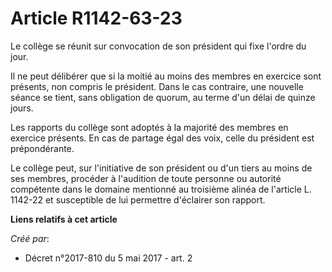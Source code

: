 # Article R1142-63-23

Le collège se réunit sur convocation de son président qui fixe l'ordre du jour.

Il ne peut délibérer que si la moitié au moins des membres en exercice sont présents, non compris le président. Dans le cas
contraire, une nouvelle séance se tient, sans obligation de quorum, au terme d'un délai de quinze jours.

Les rapports du collège sont adoptés à la majorité des membres en exercice présents. En cas de partage égal des voix, celle
du président est prépondérante.

Le collège peut, sur l'initiative de son président ou d'un tiers au moins de ses membres, procéder à l'audition de toute
personne ou autorité compétente dans le domaine mentionné au troisième alinéa de l'article L. 1142-22 et susceptible de lui
permettre d'éclairer son rapport.

**Liens relatifs à cet article**

_Créé par_:

  - Décret n°2017-810 du 5 mai 2017 - art. 2
